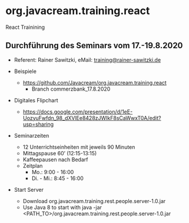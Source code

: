 # org.javacream.training.react
React Trainining
## Durchführung des Seminars vom 17.-19.8.2020

* Referent: Rainer Sawitzki, eMail: training@rainer-sawitzki.de

* Beispiele
  * https://github.com/Javacream/org.javacream.training.react
    *  Branch commerzbank_17.8.2020
    
* Digitales Flipchart
  * https://docs.google.com/presentation/d/1eE-UozyuFwfdn_98_dXVlEe8428zJWIkF8sCaWwxT0A/edit?usp=sharing

* Seminarzeiten
  * 12 Unterrichtseinheiten mit jeweils 90 Minuten
  * Mittagspause 60’ (12:15-13:15)
  * Kaffeepausen nach Bedarf
  * Zeitplan 
    * Mo.:       9:00 - 16:00
    * Di. - Mi.: 8:45 - 16:00
    
* Start Server
  * Download org.javacream.training.rest.people.server-1.0.jar
  * Use Java 8 to start with java -jar <PATH_TO>/org.javacream.training.rest.people.server-1.0.jar

